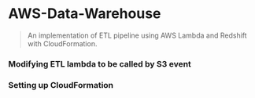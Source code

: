# AWS-Data-Warehouse
> An implementation of ETL pipeline using AWS Lambda and Redshift with CloudFormation.

### Modifying ETL lambda to be called by S3 event
### Setting up CloudFormation
